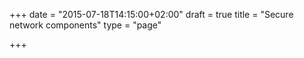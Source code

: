 +++
date = "2015-07-18T14:15:00+02:00"
draft = true
title = "Secure network components"
type = "page"

+++

